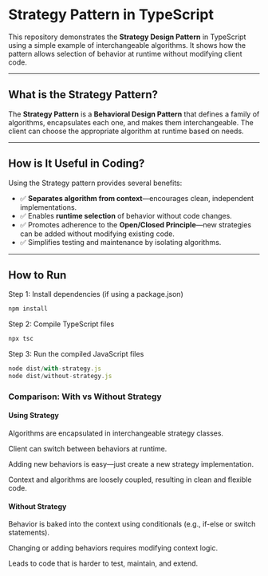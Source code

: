 #  Strategy Pattern in TypeScript

This repository demonstrates the **Strategy Design Pattern** in TypeScript using a simple example of interchangeable algorithms. It shows how the pattern allows selection of behavior at runtime without modifying client code.

---

## What is the Strategy Pattern?

The **Strategy Pattern** is a **Behavioral Design Pattern** that defines a family of algorithms, encapsulates each one, and makes them interchangeable. The client can choose the appropriate algorithm at runtime based on needs.

---

## How is It Useful in Coding?

Using the Strategy pattern provides several benefits:

- ✅ **Separates algorithm from context**—encourages clean, independent implementations.  
- ✅ Enables **runtime selection** of behavior without code changes.  
- ✅ Promotes adherence to the **Open/Closed Principle**—new strategies can be added without modifying existing code.  
- ✅ Simplifies testing and maintenance by isolating algorithms.

---
## How to Run

 Step 1: Install dependencies (if using a package.json)
```typescript
npm install
```
 Step 2: Compile TypeScript files
```typescript
npx tsc
```
 Step 3: Run the compiled JavaScript files

```typescript
node dist/with-strategy.js
node dist/without-strategy.js
```
### Comparison: With vs Without Strategy

#### Using Strategy

Algorithms are encapsulated in interchangeable strategy classes.

Client can switch between behaviors at runtime.

Adding new behaviors is easy—just create a new strategy implementation.

Context and algorithms are loosely coupled, resulting in clean and flexible code.

#### Without Strategy

Behavior is baked into the context using conditionals (e.g., if-else or switch statements).

Changing or adding behaviors requires modifying context logic.

Leads to code that is harder to test, maintain, and extend.

